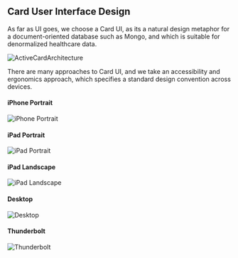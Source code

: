 ## Card User Interface Design

As far as UI goes, we choose a Card UI, as its a natural design metaphor for a document-oriented database such as Mongo, and which is suitable for denormalized healthcare data.  

![ActiveCardArchitecture](https://raw.githubusercontent.com/clinical-meteor/cookbook/master/images/whitepapers/redwood/ActiveCardArchitecture.PNG)

There are many approaches to Card UI, and we take an accessibility and ergonomics approach, which specifies a standard design convention across devices.

#### iPhone Portrait  
![iPhone Portrait](https://raw.githubusercontent.com/clinical-meteor/cookbook/master/images/whitepapers/carddesign/iPhonePortrait.png)

#### iPad Portrait  
![iPad Portrait](https://raw.githubusercontent.com/clinical-meteor/cookbook/master/images/whitepapers/carddesign/iPadPortrait.png)


#### iPad Landscape    
![iPad Landscape](https://raw.githubusercontent.com/clinical-meteor/cookbook/master/images/whitepapers/carddesign/iPadLandscape.png)

#### Desktop   
![Desktop](https://raw.githubusercontent.com/clinical-meteor/cookbook/master/images/whitepapers/carddesign/DesktopLandscape.png)

#### Thunderbolt     
![Thunderbolt](https://raw.githubusercontent.com/clinical-meteor/cookbook/master/images/whitepapers/carddesign/Thunderbolt.png)
